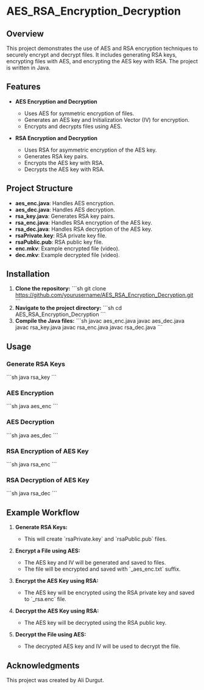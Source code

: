 
# AES_RSA_Encryption_Decryption

## Overview

This project demonstrates the use of AES and RSA encryption techniques to securely encrypt and decrypt files. It includes generating RSA keys, encrypting files with AES, and encrypting the AES key with RSA. The project is written in Java.

## Features

- **AES Encryption and Decryption**
  - Uses AES for symmetric encryption of files.
  - Generates an AES key and Initialization Vector (IV) for encryption.
  - Encrypts and decrypts files using AES.

- **RSA Encryption and Decryption**
  - Uses RSA for asymmetric encryption of the AES key.
  - Generates RSA key pairs.
  - Encrypts the AES key with RSA.
  - Decrypts the AES key with RSA.

## Project Structure

- **aes_enc.java**: Handles AES encryption.
- **aes_dec.java**: Handles AES decryption.
- **rsa_key.java**: Generates RSA key pairs.
- **rsa_enc.java**: Handles RSA encryption of the AES key.
- **rsa_dec.java**: Handles RSA decryption of the AES key.
- **rsaPrivate.key**: RSA private key file.
- **rsaPublic.pub**: RSA public key file.
- **enc.mkv**: Example encrypted file (video).
- **dec.mkv**: Example decrypted file (video).

## Installation

1. **Clone the repository:**
    \`\`\`sh
    git clone https://github.com/yourusername/AES_RSA_Encryption_Decryption.git
    \`\`\`
2. **Navigate to the project directory:**
    \`\`\`sh
    cd AES_RSA_Encryption_Decryption
    \`\`\`
3. **Compile the Java files:**
    \`\`\`sh
    javac aes_enc.java
    javac aes_dec.java
    javac rsa_key.java
    javac rsa_enc.java
    javac rsa_dec.java
    \`\`\`

## Usage

### Generate RSA Keys
\`\`\`sh
java rsa_key
\`\`\`

### AES Encryption
\`\`\`sh
java aes_enc
\`\`\`

### AES Decryption
\`\`\`sh
java aes_dec
\`\`\`

### RSA Encryption of AES Key
\`\`\`sh
java rsa_enc
\`\`\`

### RSA Decryption of AES Key
\`\`\`sh
java rsa_dec
\`\`\`

## Example Workflow

1. **Generate RSA Keys:**
   - This will create \`rsaPrivate.key\` and \`rsaPublic.pub\` files.

2. **Encrypt a File using AES:**
   - The AES key and IV will be generated and saved to files.
   - The file will be encrypted and saved with \`_aes_enc.txt\` suffix.

3. **Encrypt the AES Key using RSA:**
   - The AES key will be encrypted using the RSA private key and saved to \`_rsa.enc\` file.

4. **Decrypt the AES Key using RSA:**
   - The AES key will be decrypted using the RSA public key.

5. **Decrypt the File using AES:**
   - The decrypted AES key and IV will be used to decrypt the file.

## Acknowledgments

This project was created by Ali Durgut.

